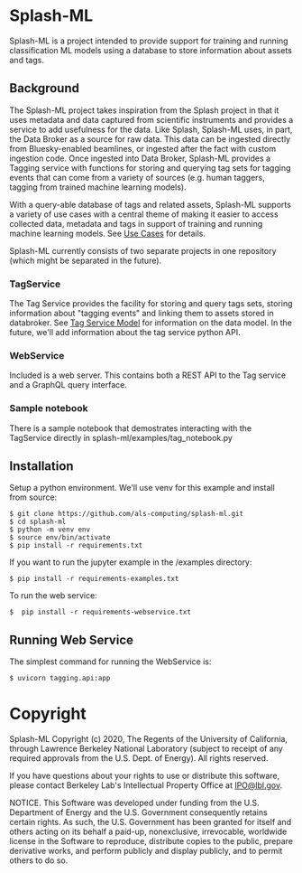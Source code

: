 
# Splash-ML
Splash-ML is a project intended to provide support for training and running classification ML models using a database to store information about assets and tags.

## Background
The Splash-ML project takes inspiration from the Splash project in that it uses metadata and data captured from scientific instruments and provides a service to add usefulness for the data. Like Splash, Splash-ML uses, in part, the Data Broker as a source for raw data. This data can be ingested directly from Bluesky-enabled beamlines, or ingested after the fact with custom ingestion code. Once ingested into Data Broker, Splash-ML provides a Tagging service with functions for storing and querying tag sets for tagging events that can come from a variety of sources (e.g. human taggers, tagging from trained machine learning models). 

With a query-able database of tags and related assets, Splash-ML supports a variety of use cases with a central theme of making it easier to access collected data, metadata and tags in support of training and running machine learning models. See [Use Cases](docs/use_cases.md) for details.

Splash-ML currently consists of two separate projects in one repository (which might be separated in the future). 

### TagService
The Tag Service provides the facility for storing and query tags sets, storing information about "tagging events" and linking them to assets stored in databroker. See [Tag Service Model](docs/tag_svc_model.md) for information on the data model. In the future, we'll add information about the tag service python API.

### WebService
Included is a web server. This contains both a REST API to the Tag service and a GraphQL query interface. 


### Sample notebook
There is a sample notebook that demostrates interacting with the TagService directly in splash-ml/examples/tag_notebook.py
## Installation

Setup a python environment. We'll use venv for this example and install from source:

    $ git clone https://github.com/als-computing/splash-ml.git
    $ cd splash-ml
    $ python -m venv env
    $ source env/bin/activate
    $ pip install -r requirements.txt

If you want to run the jupyter example in the /examples directory:
  
    $ pip install -r requirements-examples.txt

To run the web service:
  
    $  pip install -r requirements-webservice.txt


## Running Web Service
The simplest command for running the WebService is:

    $ uvicorn tagging.api:app 


### 
# Copyright
Splash-ML Copyright (c) 2020, The Regents of the University of California, 
through Lawrence Berkeley National Laboratory (subject to receipt of 
any required approvals from the U.S. Dept. of Energy).  All rights reserved.

If you have questions about your rights to use or distribute this software,
please contact Berkeley Lab's Intellectual Property Office at
IPO@lbl.gov.

NOTICE.  This Software was developed under funding from the U.S. Department
of Energy and the U.S. Government consequently retains certain rights.  As
such, the U.S. Government has been granted for itself and others acting on
its behalf a paid-up, nonexclusive, irrevocable, worldwide license in the
Software to reproduce, distribute copies to the public, prepare derivative 
works, and perform publicly and display publicly, and to permit others to do so.

